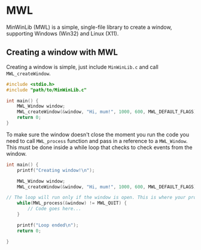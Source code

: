 # MWL
MinWinLib (MWL) is a simple, single-file library to create a window, supporting Windows (Win32) and Linux (X11).

## Creating a window with MWL
Creating a window is simple, just include `MinWinLib.c` and call `MWL_createWindow`.
```c
#include <stdio.h>
#include "path/to/MinWinLib.c"

int main() {
    MWL_Window window;
    MWL_createWindow(&window, "Hi, mum!", 1000, 600, MWL_DEFAULT_FLAGS);
    return 0;
}
```
To make sure the window doesn't close the moment you run the code you need to call `MWL_process` function and pass in a reference to a `MWL_Window`.
This must be done inside a while loop that checks to check events from the window.
```c
int main() {
    printf("Creating window!\n");

    MWL_Window window;
    MWL_createWindow(&window, "Hi, mum!", 1000, 600, MWL_DEFAULT_FLAGS);

// The loop will run only if the window is open. This is where your program's main code goes.
    while(MWL_process(&window) != MWL_QUIT) {
        // Code goes here...
    }

    printf("Loop ended\n");
    return 0;

}
```
